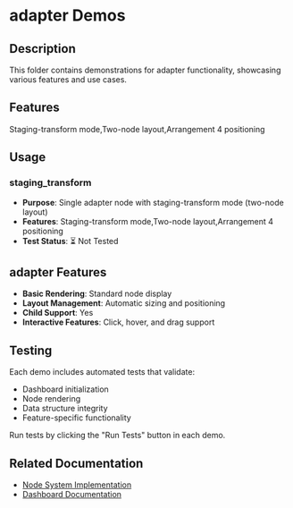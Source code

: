 # adapter Demos

## Description

This folder contains demonstrations for adapter functionality, showcasing various features and use cases.

## Features

Staging-transform mode,Two-node layout,Arrangement 4 positioning

## Usage

### staging_transform
- **Purpose**: Single adapter node with staging-transform mode (two-node layout)
- **Features**: Staging-transform mode,Two-node layout,Arrangement 4 positioning
- **Test Status**: ⏳ Not Tested

## adapter Features

- **Basic Rendering**: Standard node display
- **Layout Management**: Automatic sizing and positioning
- **Child Support**: Yes
- **Interactive Features**: Click, hover, and drag support

## Testing

Each demo includes automated tests that validate:
- Dashboard initialization
- Node rendering
- Data structure integrity
- Feature-specific functionality

Run tests by clicking the "Run Tests" button in each demo.

## Related Documentation

- [Node System Implementation](../dashboard/implementation-nodes.md)
- [Dashboard Documentation](../dashboard/readme.md)